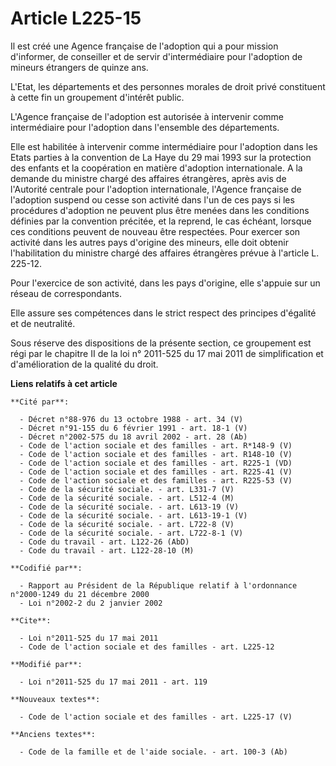 # Article L225-15

Il est créé une Agence française de l'adoption qui a pour mission d'informer, de conseiller et de servir d'intermédiaire pour
l'adoption de mineurs étrangers de quinze ans. 

L'Etat, les départements et des personnes morales de droit privé constituent à cette fin un groupement d'intérêt public. 

L'Agence française de l'adoption est autorisée à intervenir comme intermédiaire pour l'adoption dans l'ensemble des
départements. 

Elle est habilitée à intervenir comme intermédiaire pour l'adoption dans les Etats parties à la convention de La Haye du 29
mai 1993 sur la protection des enfants et la coopération en matière d'adoption internationale. A la demande du ministre
chargé des affaires étrangères, après avis de l'Autorité centrale pour l'adoption internationale, l'Agence française de
l'adoption suspend ou cesse son activité dans l'un de ces pays si les procédures d'adoption ne peuvent plus être menées dans
les conditions définies par la convention précitée, et la reprend, le cas échéant, lorsque ces conditions peuvent de nouveau
être respectées. Pour exercer son activité dans les autres pays d'origine des mineurs, elle doit obtenir l'habilitation du
ministre chargé des affaires étrangères prévue à l'article L. 225-12. 

Pour l'exercice de son activité, dans les pays d'origine, elle s'appuie sur un réseau de correspondants. 

Elle assure ses compétences dans le strict respect des principes d'égalité et de neutralité. 

Sous réserve des dispositions de la présente section, ce groupement est régi par le chapitre II de la loi n° 2011-525 du 17
mai 2011 de simplification et d'amélioration de la qualité du droit.

**Liens relatifs à cet article**

	**Cité par**:

	  - Décret n°88-976 du 13 octobre 1988 - art. 34 (V)
	  - Décret n°91-155 du 6 février 1991 - art. 18-1 (V)
	  - Décret n°2002-575 du 18 avril 2002 - art. 28 (Ab)
	  - Code de l'action sociale et des familles - art. R*148-9 (V)
	  - Code de l'action sociale et des familles - art. R148-10 (V)
	  - Code de l'action sociale et des familles - art. R225-1 (VD)
	  - Code de l'action sociale et des familles - art. R225-41 (V)
	  - Code de l'action sociale et des familles - art. R225-53 (V)
	  - Code de la sécurité sociale. - art. L331-7 (V)
	  - Code de la sécurité sociale. - art. L512-4 (M)
	  - Code de la sécurité sociale. - art. L613-19 (V)
	  - Code de la sécurité sociale. - art. L613-19-1 (V)
	  - Code de la sécurité sociale. - art. L722-8 (V)
	  - Code de la sécurité sociale. - art. L722-8-1 (V)
	  - Code du travail - art. L122-26 (AbD)
	  - Code du travail - art. L122-28-10 (M)

	**Codifié par**:

	  - Rapport au Président de la République relatif à l'ordonnance n°2000-1249 du 21 décembre 2000
	  - Loi n°2002-2 du 2 janvier 2002

	**Cite**:

	  - Loi n°2011-525 du 17 mai 2011
	  - Code de l'action sociale et des familles - art. L225-12

	**Modifié par**:

	  - Loi n°2011-525 du 17 mai 2011 - art. 119

	**Nouveaux textes**:

	  - Code de l'action sociale et des familles - art. L225-17 (V)

	**Anciens textes**:

	  - Code de la famille et de l'aide sociale. - art. 100-3 (Ab)
